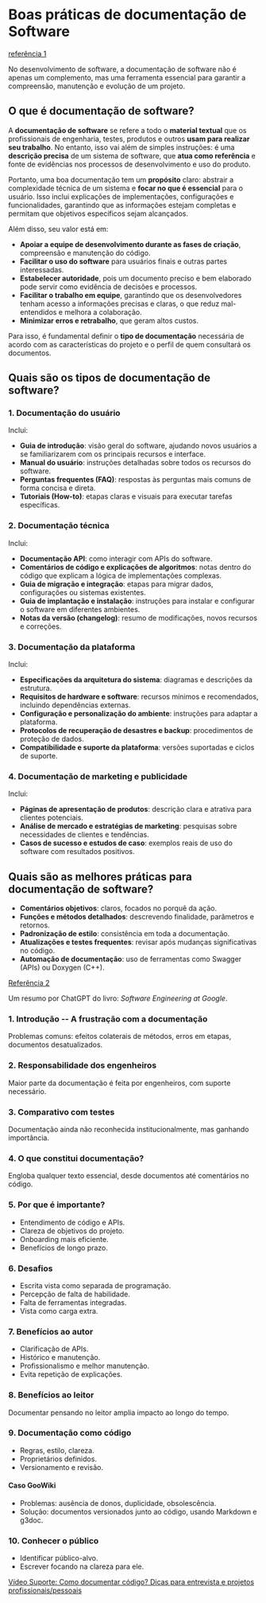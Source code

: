 # Boas práticas de documentação de Software

[referência
1](https://www.sydle.com/br/blog/documentacao-de-software-67607a278f7ac06b8fb6bbcc)

No desenvolvimento de software, a documentação de software não é apenas
um complemento, mas uma ferramenta essencial para garantir a
compreensão, manutenção e evolução de um projeto.

## O que é documentação de software?

A **documentação de software** se refere a todo o **material textual** que os
profissionais de engenharia, testes, produtos e outros **usam para realizar seu trabalho**. No entanto, isso vai além de simples instruções:
é uma **descrição precisa** de um sistema de software, que **atua como referência** e fonte de evidências nos processos de desenvolvimento e uso
do produto.

Portanto, uma boa documentação tem um **propósito** claro: abstrair a
complexidade técnica de um sistema e **focar no que é essencial** para o
usuário. Isso inclui explicações de implementações, configurações e
funcionalidades, garantindo que as informações estejam completas e
permitam que objetivos específicos sejam alcançados.

Além disso, seu valor está em: 
- **Apoiar a equipe de desenvolvimento durante as fases de criação**, compreensão e manutenção do código. 
- **Facilitar o uso do software** para usuários finais e outras partes
interessadas. 
- **Estabelecer autoridade**, pois um documento preciso e bem
elaborado pode servir como evidência de decisões e processos. 
- **Facilitar o trabalho em equipe**, garantindo que os desenvolvedores tenham
acesso a informações precisas e claras, o que reduz mal-entendidos e
melhora a colaboração. 
- **Minimizar erros e retrabalho**, que geram altos
custos.

Para isso, é fundamental definir o **tipo de documentação** necessária de
acordo com as características do projeto e o perfil de quem consultará
os documentos.

## Quais são os tipos de documentação de software?

### 1. Documentação do usuário

Inclui: 
- **Guia de introdução**: visão geral do software, ajudando
novos usuários a se familiarizarem com os principais recursos e
interface. 
- **Manual do usuário**: instruções detalhadas sobre todos os
recursos do software. 
- **Perguntas frequentes (FAQ)**: respostas às
perguntas mais comuns de forma concisa e direta. 
- **Tutoriais (How-to)**: etapas claras e visuais para executar tarefas específicas.

### 2. Documentação técnica

Inclui: 
- **Documentação API**: como interagir com APIs do software. 
- **Comentários de código e explicações de algoritmos**: notas dentro do
código que explicam a lógica de implementações complexas. 
- **Guia de migração e integração**: etapas para migrar dados, configurações ou
sistemas existentes. 
- **Guia de implantação e instalação**: instruções
para instalar e configurar o software em diferentes ambientes. 
- **Notas da versão (changelog)**: resumo de modificações, novos recursos e
correções.

### 3. Documentação da plataforma

Inclui: 
- **Especificações da arquitetura do sistema**: diagramas e descrições da estrutura. 
- **Requisitos de hardware e software**: recursos mínimos e recomendados, incluindo dependências externas. 
- **Configuração e personalização do ambiente**: instruções para adaptar a
plataforma. 
- **Protocolos de recuperação de desastres e backup**: procedimentos de proteção de dados. 
- **Compatibilidade e suporte da plataforma**: versões suportadas e ciclos de suporte.

### 4. Documentação de marketing e publicidade

Inclui: 
- **Páginas de apresentação de produtos**: descrição clara e
atrativa para clientes potenciais. 
- **Análise de mercado e estratégias de marketing**: pesquisas sobre necessidades de clientes e tendências. 
- **Casos de sucesso e estudos de caso**: exemplos reais de uso do
software com resultados positivos.

## Quais são as melhores práticas para documentação de software?

-   **Comentários objetivos**: claros, focados no porquê da ação.
-   **Funções e métodos detalhados**: descrevendo finalidade, parâmetros
    e retornos.
-   **Padronização de estilo**: consistência em toda a documentação.
-   **Atualizações e testes frequentes**: revisar após mudanças
    significativas no código.
-   **Automação de documentação**: uso de ferramentas como Swagger
    (APIs) ou Doxygen (C++).

[Referência 2](https://abseil.io/resources/swe-book/html/ch10.html)

Um resumo por ChatGPT do livro: *Software Engineering at Google*.

### 1. Introdução -- A frustração com a documentação

Problemas comuns: efeitos colaterais de métodos, erros em etapas,
documentos desatualizados.

### 2. Responsabilidade dos engenheiros

Maior parte da documentação é feita por engenheiros, com suporte
necessário.

### 3. Comparativo com testes

Documentação ainda não reconhecida institucionalmente, mas ganhando
importância.

### 4. O que constitui documentação?

Engloba qualquer texto essencial, desde documentos até comentários no
código.

### 5. Por que é importante?

-   Entendimento de código e APIs.
-   Clareza de objetivos do projeto.
-   Onboarding mais eficiente.
-   Benefícios de longo prazo.

### 6. Desafios

-   Escrita vista como separada de programação.
-   Percepção de falta de habilidade.
-   Falta de ferramentas integradas.
-   Vista como carga extra.

### 7. Benefícios ao autor

-   Clarificação de APIs.
-   Histórico e manutenção.
-   Profissionalismo e melhor manutenção.
-   Evita repetição de explicações.

### 8. Benefícios ao leitor

Documentar pensando no leitor amplia impacto ao longo do tempo.

### 9. Documentação como código

-   Regras, estilo, clareza.
-   Proprietários definidos.
-   Versionamento e revisão.

#### Caso GooWiki

-   Problemas: ausência de donos, duplicidade, obsolescência.
-   Solução: documentos versionados junto ao código, usando Markdown e
    g3doc.

### 10. Conhecer o público

-   Identificar público-alvo.
-   Escrever focando na clareza para ele.

[Vídeo Suporte: Como documentar código? Dicas para entrevista e projetos profissionais/pessoais](https://youtu.be/lTjwm1CghDY?si=FkzLHYYmXIJXAIzC)
